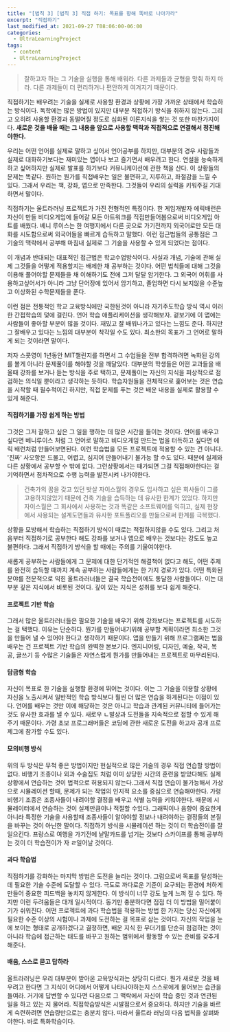 ```yaml
---
title: "[법칙 3] [법칙 3] 직접 하기: 목표를 향해 똑바로 나아가라"
excerpt: "직접하기"
last_modified_at: 2021-09-27 T08:06:00-06:00
categories:
  - UltraLearningProject
tags:
  - content
  - UltraLearningProject
---
```



> 잘하고자 하는 그 기술을 실행을 통해 배워라. 다른 과제들과 균형을 맞춰 하지 마라. 다른 과제들이 더 편리하거나 편안하게 여겨지기 때문이다.

직접하기는 배우려는 기술을 실제로 사용할 환경과 상황에 가장 가까운 상태에서 학습하는 방식이다. 독학에는 많은 방법이 있지만 대부분 직접하기 방식을 취하지 않는다. 그리고 오히려 사용할 환경과 동떨어질 정도로 심화된 이론지식을 쌓는 것 또한 마찬가지이다. **새로운 것을 배울 때는 그 내용을 앞으로 사용할 맥락과 직접적으로 연결해서 정진해야한다.**

우리는 어떤 언어를 실제로 말하고 싶어서 언어공부를 하지만, 대부분의 경우 사람들과 실제로 대화하기보다는 재미있는 앱이나 보고 즐기면서 배우려고 한다. 연설을 능숙하게 하고 싶어하지만 실제로 발표를 하기보다 커뮤니케이션에 관한 책을 산다. 이 상황들의 문제는 똑같다. 원하는 뭔가를 직접배우는 일은 불편하고, 지루하고, 좌절감을 느낄 수 있다. 그래서 우리는 책, 강좌, 앱으로 만족한다. 그것들이 우리의 실력을 키워주길 기대하면서 말이다.

직접하기는 울트라러닝 프로젝트가 가진 전형적인 특징이다. 한 게임개발자 에릭배런은 자신이 만들 비디오게임에 들어갈 모든 아트워크를 직접만들어봄으로써 비디오게임 아트를 배웠다. 베니 루이스는 한 여행지에서 다른 곳으로 가기전까지 외국어로만 모든 대화를 시도함으로써 외국어들을 빠르게 습득하고 말했다. 이런 접근법들의 공통점은 그 기술의 맥락에서 공부해 마침내 실제로 그 기술을 사용할 수 있게 되었다는 점이다.

이 개념과 반대되는 대표적인 접근법은 학교수업방식이다. 사실과 개념, 기술에 관해 실제 그것들을 어떻게 적용할지는 배제한 채 공부하는 것이다. 어떤 법칙들에 대해 그것을 이용해 풀어야할 문제들을 채 이해하기도 전에 그저 달달 암기한다. 그 외국어 어휘를 사용하고싶어서가 아니라 그냥 단어장에 있어서 암기하고, 졸업하면 다시 보지않을 수준높고 이상화된 수학문제들을 푼다.

이런 점은 전통적인 학교 교육방식에만 국한된것이 아니라 자기주도학습 방식 역시 이러한 간접학습의 덫에 걸린다. 언어 학습 애플리케이션을 생각해보자. 겉보기에 이 앱에는 사람들이 좋아할 부분이 많을 것이다. 재밌고 잘 배워나가고 있다는 느낌도 준다. 하지만 그 잘배우고 있다는 느낌의 대부분이 착각일 수도 있다. 최소한의 목표가 그 언어로 말하게 되는 것이라면 말이다.

저자 스콧영이 1년동안 MIT챌린지를 하면서 그 수업들을 전부 합격하려면 녹화된 강의를 볼게 아니라 문제풀이를 해야할 것을 깨달았다. 대부분의 학생들은 어떤 교과들을 배울때 강좌를 보거나 듣는 방식을 주로 택하고, 문제풀이는 자신의 지식을 피상적으로 점검하는 의식일 뿐이라고 생각하는 듯하다. 학습자원들을 전체적으로 훑어보는 것은 연습을 시작할 때 필수적이긴 하지만, 직접 문제를 푸는 것은 배운 내용을 실제로 활용할 수 있게 해준다.

#### 직접하기를 가장 쉽게 하는 방법

그것은 그저 잘하고 싶은 그 일을 행하는 데 많은 시간을 들이는 것이다. 언어를 배우고 싶다면 베니루이스 처럼 그 언어로 말하고 비디오게임 만드는 법을 터득하고 싶다면 에릭 배런처럼 만들어보면된다. 이런 학습법을 모든 프로젝트에 적용할 수 있는 건 아니다. '진짜' 사오항은 드물고, 어렵고, 심지어 만들어내기 불가능 할 수도 있다. 때문에 실제와 다른 상황에서 공부할 수 밖에 없다. 그런상황에서는 때가되면 그걸 직접해야한다는 걸 기억하면서 점차적으로 수행 능력을 발전시켜 나가야한다.

> 건축가의 꿈을 갖고 있던 밧살 자이스월의 경우도 입사하고 싶은 회사들이 그를 고용하지않았기 때문에 건축 기술을 습득하는 데 유사한 한계가 있었다. 하지만 자이스월은 그 회사에서 사용하는 것과 똑같은 소프트웨어를 익히고, 실제 현장에서 사용되는 설계도면들과 유사한 포트폴리오를 만듦으로써 한계를 극복했다.

상황을 모방해서 학습하는 직접하기 방식이 때로는 적절하지않을 수도 있다. 그리고 처음부터 직접하기로 공부한다 해도 강좌를 보거나 앱으로 배우는 것보다는 강도도 높고 불편하다. 그래서 직접하기 방식을 할 때에는 주의를 기울여야한다.

새롭게 공부하는 사람들에게 그 문제에 대한 단기적인 해결책이 없다고 해도, 어떤 주제를 완전히 습득할 때까지 계속 공부하는 사람들에게는 한 가지 경로가 있다. 어떤 특화된 분야를 전문적으로 익힌 울트라러너들은 결국 학습전이에도 통달한 사람들이다. 이는 대부분 깊은 지식에서 비롯된 것이다. 깊이 있는 지식은 성취를 보다 쉽게 해준다.

#### **프로젝트 기반 학습**

그래서 많은 울트라러너들은 필요한 기술을 배우기 위해 강좌보다는 프로젝트를 시도하는 걸 택했다. 이유는 단순하다. 뭔가를 만들어내기위해 공부할 계획이라면 최소한 그것을 만들어 낼 수 있어야 한다고 생각하기 때문이다. 앱을 만들기 위해 프로그램짜는 법을 배우는 건 프로젝트 기반 학습의 완벽한 본보기다. 엔지니어링, 디자인, 예술, 작곡, 목공, 글쓰기 등 수많은 기술들은 자연스럽게 뭔가를 만들어내는 프로젝트로 마무리된다.

#### **담금형 학습**

자신이 목표로 한 기술을 실행할 환경에 뛰어는 것이다. 이는 그 기술을 이용할 상황에 자신을 노출시켜서 일반적인 학습 방식보다 훨씬 더 많은 연습을 하게된다는 이점이 있다. 언어를 배우는 것만 이에 해당하는 것은 아니고 학습과 관계된 커뮤니티에 들어가는 것도 유사한 효과를 낼 수 있다. 새로우 ㄴ발상과 도전들을 지속적으로 접할 수 있게 해주기 때문이다. 가령 초보 프로그래머들은 코딩에 관한 새로운 도전을 하고자 공개 프로제그에 참가할 수도 있다.

#### **모의비행 방식**

위의 두 방식은 무척 좋은 방법이지만 현실적으로 많은 기술의 경우 직접 연습할 방법이 없다. 비행기 조종이나 외과 수술집도 처럼 이미 상당한 시간의 훈련을 받았다해도 실제 상황에서 연습하는 것이 법적으로 허용되지 않는다.그래서 직접 연습이 불가능해서 가상으로 시뮬레이션 할때, 문제가 되는 작업의 인지적 요소를 중심으로 연습해야한다. 가령 비행기 조종은 조종사들이 내려야할 결정을 배우고 식별 능력을 키워야한다. 때문에 시뮬레이터에서 연습하는 것이 실제만큼이나 적절할 수있다. 그래픽이나 음향이 중요한게 아니라 특정한 기술을 사용할때 조종사들이 알아야할 정보나 내려야하는 결정들의 본질을 바꾸는 것이 아닌한 말이다. 직접하기 방식을 시뮬레이션 하는 것이 더 학습전이를 잘 일으킨다. 프랑스로 여행을 가기전에 낱말카드를 넘기는 것보다 스카이프를 통해 공부하는 것이 더 학습전이가 자 ㄹ일어날 것이다.

#### **과다 학습법**

직접하기를 강화하는 마지막 방법은 도전을 늘리는 것이다. 그럼으로써 목표를 달성하는 데 필요한 기술 수준에 도달할 수 있다. 극도로 까다로운 기준이 요구되는 환경에 처하게 만들어 중요한 피드백을 놓치지 않게한다. 이 방식이 너무 강도 높게 느껴 질 수 있다. 하지만 이런 두려움들은 대개 일시적이다. 동기만 충분하다면 점점 더 이 방법을 밀어붙이기가 쉬워진다. 어떤 프로젝트에 과다 학습법을 적용하는 방법 한 가지는 당신 자신에게 필요한 수준 이상의 시험이나 과제에 도전하는 걸 목표로 삼는 것이다. 자신의 작업을 눈에 보이는 형태로 공개하겠다고 결정하면, 배운 지식 한 무더기를 단순히 점검하는 것이 아니라 학습에 접근하는 태도를 바꾸고 원하는 범위에서 활동할 수 있는 준비를 갖추게 해준다.

#### **배움, 스스로 묻고 답하라**

울트라러닝은 우리 대부분이 받아온 교육방식과는 상당히 다르다. 뭔가 새로운 것을 배우려고 한다면 그 지식이 어디에서 어떻게 나타나야하는지 스스로에게 물어보는 습관을 들여라. 거기에 답변할 수 있다면 다음으로 그 맥락에서 자신이 학습 중인 것과 연관된 일을 하고 있는 지 물어라. 직접학습방식은 시발점으로서 중요하다. 하지만 기술을 바르게 숙련하려면 연습량만으로는 충분치 않다. 따라서 울트라 러닝의 다음 법칙을 살펴봐야한다. 바로 특화학습이다.